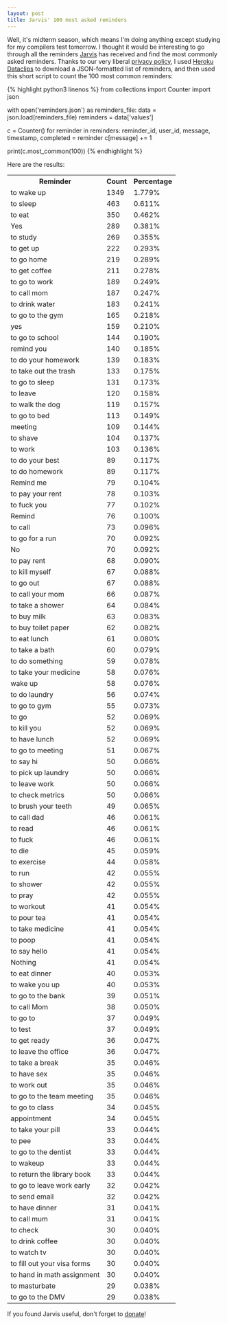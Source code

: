 ```yaml
---
layout: post
title: Jarvis' 100 most asked reminders
---
```

Well, it's midterm season, which means I'm doing anything except studying for my compilers test tomorrow.
I thought it would be interesting to go through all the reminders [Jarvis](http://hellojarvis.io/) has received and find the most
commonly asked reminders. Thanks to our very liberal [privacy policy](http://hellojarvis.io/privacy/),
I used [Heroku Dataclips](https://devcenter.heroku.com/articles/dataclips) to download a JSON-formatted
list of reminders, and then used this short script to count the 100 most common reminders:

{% highlight python3 linenos %}
from collections import Counter
import json

with open('reminders.json') as reminders_file:
    data = json.load(reminders_file)
    reminders = data['values']

c = Counter()
for reminder in reminders:
    reminder_id, user_id, message, timestamp, completed = reminder
    c[message] += 1

print(c.most_common(100))
{% endhighlight %}

Here are the results:

<table>
	<tr>
		<th>Reminder</th>
		<th>Count</th>
		<th>Percentage</th>
	</tr>
	<tr><td>to wake up</td><td>1349</td><td>1.779%</td></tr>
	<tr><td>to sleep</td><td>463</td><td>0.611%</td></tr>
	<tr><td>to eat</td><td>350</td><td>0.462%</td></tr>
	<tr><td>Yes</td><td>289</td><td>0.381%</td></tr>
	<tr><td>to study</td><td>269</td><td>0.355%</td></tr>
	<tr><td>to get up</td><td>222</td><td>0.293%</td></tr>
	<tr><td>to go home</td><td>219</td><td>0.289%</td></tr>
	<tr><td>to get coffee</td><td>211</td><td>0.278%</td></tr>
	<tr><td>to go to work</td><td>189</td><td>0.249%</td></tr>
	<tr><td>to call mom</td><td>187</td><td>0.247%</td></tr>
	<tr><td>to drink water</td><td>183</td><td>0.241%</td></tr>
	<tr><td>to go to the gym</td><td>165</td><td>0.218%</td></tr>
	<tr><td>yes</td><td>159</td><td>0.210%</td></tr>
	<tr><td>to go to school</td><td>144</td><td>0.190%</td></tr>
	<tr><td>remind you</td><td>140</td><td>0.185%</td></tr>
	<tr><td>to do your homework</td><td>139</td><td>0.183%</td></tr>
	<tr><td>to take out the trash</td><td>133</td><td>0.175%</td></tr>
	<tr><td>to go to sleep</td><td>131</td><td>0.173%</td></tr>
	<tr><td>to leave</td><td>120</td><td>0.158%</td></tr>
	<tr><td>to walk the dog</td><td>119</td><td>0.157%</td></tr>
	<tr><td>to go to bed</td><td>113</td><td>0.149%</td></tr>
	<tr><td>meeting</td><td>109</td><td>0.144%</td></tr>
	<tr><td>to shave</td><td>104</td><td>0.137%</td></tr>
	<tr><td>to work</td><td>103</td><td>0.136%</td></tr>
	<tr><td>to do your best</td><td>89</td><td>0.117%</td></tr>
	<tr><td>to do homework</td><td>89</td><td>0.117%</td></tr>
	<tr><td>Remind me</td><td>79</td><td>0.104%</td></tr>
	<tr><td>to pay your rent</td><td>78</td><td>0.103%</td></tr>
	<tr><td>to fuck you</td><td>77</td><td>0.102%</td></tr>
	<tr><td>Remind</td><td>76</td><td>0.100%</td></tr>
	<tr><td>to call</td><td>73</td><td>0.096%</td></tr>
	<tr><td>to go for a run</td><td>70</td><td>0.092%</td></tr>
	<tr><td>No</td><td>70</td><td>0.092%</td></tr>
	<tr><td>to pay rent</td><td>68</td><td>0.090%</td></tr>
	<tr><td>to kill myself</td><td>67</td><td>0.088%</td></tr>
	<tr><td>to go out</td><td>67</td><td>0.088%</td></tr>
	<tr><td>to call your mom</td><td>66</td><td>0.087%</td></tr>
	<tr><td>to take a shower</td><td>64</td><td>0.084%</td></tr>
	<tr><td>to buy milk</td><td>63</td><td>0.083%</td></tr>
	<tr><td>to buy toilet paper</td><td>62</td><td>0.082%</td></tr>
	<tr><td>to eat lunch</td><td>61</td><td>0.080%</td></tr>
	<tr><td>to take a bath</td><td>60</td><td>0.079%</td></tr>
	<tr><td>to do something</td><td>59</td><td>0.078%</td></tr>
	<tr><td>to take your medicine</td><td>58</td><td>0.076%</td></tr>
	<tr><td>wake up</td><td>58</td><td>0.076%</td></tr>
	<tr><td>to do laundry</td><td>56</td><td>0.074%</td></tr>
	<tr><td>to go to gym</td><td>55</td><td>0.073%</td></tr>
	<tr><td>to go</td><td>52</td><td>0.069%</td></tr>
	<tr><td>to kill you</td><td>52</td><td>0.069%</td></tr>
	<tr><td>to have lunch</td><td>52</td><td>0.069%</td></tr>
	<tr><td>to go to meeting</td><td>51</td><td>0.067%</td></tr>
	<tr><td>to say hi</td><td>50</td><td>0.066%</td></tr>
	<tr><td>to pick up laundry</td><td>50</td><td>0.066%</td></tr>
	<tr><td>to leave work</td><td>50</td><td>0.066%</td></tr>
	<tr><td>to check metrics</td><td>50</td><td>0.066%</td></tr>
	<tr><td>to brush your teeth</td><td>49</td><td>0.065%</td></tr>
	<tr><td>to call dad</td><td>46</td><td>0.061%</td></tr>
	<tr><td>to read</td><td>46</td><td>0.061%</td></tr>
	<tr><td>to fuck</td><td>46</td><td>0.061%</td></tr>
	<tr><td>to die</td><td>45</td><td>0.059%</td></tr>
	<tr><td>to exercise</td><td>44</td><td>0.058%</td></tr>
	<tr><td>to run</td><td>42</td><td>0.055%</td></tr>
	<tr><td>to shower</td><td>42</td><td>0.055%</td></tr>
	<tr><td>to pray</td><td>42</td><td>0.055%</td></tr>
	<tr><td>to workout</td><td>41</td><td>0.054%</td></tr>
	<tr><td>to pour tea</td><td>41</td><td>0.054%</td></tr>
	<tr><td>to take medicine</td><td>41</td><td>0.054%</td></tr>
	<tr><td>to poop</td><td>41</td><td>0.054%</td></tr>
	<tr><td>to say hello</td><td>41</td><td>0.054%</td></tr>
	<tr><td>Nothing</td><td>41</td><td>0.054%</td></tr>
	<tr><td>to eat dinner</td><td>40</td><td>0.053%</td></tr>
	<tr><td>to wake you up</td><td>40</td><td>0.053%</td></tr>
	<tr><td>to go to the bank</td><td>39</td><td>0.051%</td></tr>
	<tr><td>to call Mom</td><td>38</td><td>0.050%</td></tr>
	<tr><td>to go to</td><td>37</td><td>0.049%</td></tr>
	<tr><td>to test</td><td>37</td><td>0.049%</td></tr>
	<tr><td>to get ready</td><td>36</td><td>0.047%</td></tr>
	<tr><td>to leave the office</td><td>36</td><td>0.047%</td></tr>
	<tr><td>to take a break</td><td>35</td><td>0.046%</td></tr>
	<tr><td>to have sex</td><td>35</td><td>0.046%</td></tr>
	<tr><td>to work out</td><td>35</td><td>0.046%</td></tr>
	<tr><td>to go to the team meeting</td><td>35</td><td>0.046%</td></tr>
	<tr><td>to go to class</td><td>34</td><td>0.045%</td></tr>
	<tr><td>appointment</td><td>34</td><td>0.045%</td></tr>
	<tr><td>to take your pill</td><td>33</td><td>0.044%</td></tr>
	<tr><td>to pee</td><td>33</td><td>0.044%</td></tr>
	<tr><td>to go to the dentist</td><td>33</td><td>0.044%</td></tr>
	<tr><td>to wakeup</td><td>33</td><td>0.044%</td></tr>
	<tr><td>to return the library book</td><td>33</td><td>0.044%</td></tr>
	<tr><td>to go to leave work early</td><td>32</td><td>0.042%</td></tr>
	<tr><td>to send email</td><td>32</td><td>0.042%</td></tr>
	<tr><td>to have dinner</td><td>31</td><td>0.041%</td></tr>
	<tr><td>to call mum</td><td>31</td><td>0.041%</td></tr>
	<tr><td>to check</td><td>30</td><td>0.040%</td></tr>
	<tr><td>to drink coffee</td><td>30</td><td>0.040%</td></tr>
	<tr><td>to watch tv</td><td>30</td><td>0.040%</td></tr>
	<tr><td>to fill out your visa forms</td><td>30</td><td>0.040%</td></tr>
	<tr><td>to hand in math assignment</td><td>30</td><td>0.040%</td></tr>
	<tr><td>to masturbate</td><td>29</td><td>0.038%</td></tr>
	<tr><td>to go to the DMV</td><td>29</td><td>0.038%</td></tr>
</table>

If you found Jarvis useful, don't forget to [donate](http://hellojarvis.io/)!
